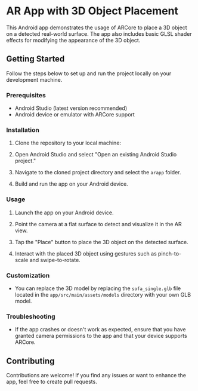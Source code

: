 # AR App with 3D Object Placement

This Android app demonstrates the usage of ARCore to place a 3D object on a detected real-world surface. The app also includes basic GLSL shader effects for modifying the appearance of the 3D object.

## Getting Started

Follow the steps below to set up and run the project locally on your development machine.

### Prerequisites

- Android Studio (latest version recommended)
- Android device or emulator with ARCore support

### Installation

1. Clone the repository to your local machine:


2. Open Android Studio and select "Open an existing Android Studio project."

3. Navigate to the cloned project directory and select the `arapp` folder.

4. Build and run the app on your Android device.

### Usage

1. Launch the app on your Android device.

2. Point the camera at a flat surface to detect and visualize it in the AR view.

3. Tap the "Place" button to place the 3D object on the detected surface.

4. Interact with the placed 3D object using gestures such as pinch-to-scale and swipe-to-rotate.

### Customization

- You can replace the 3D model by replacing the `sofa_single.glb` file located in the `app/src/main/assets/models` directory with your own GLB model.

### Troubleshooting

- If the app crashes or doesn't work as expected, ensure that you have granted camera permissions to the app and that your device supports ARCore.

## Contributing

Contributions are welcome! If you find any issues or want to enhance the app, feel free to create pull requests.
